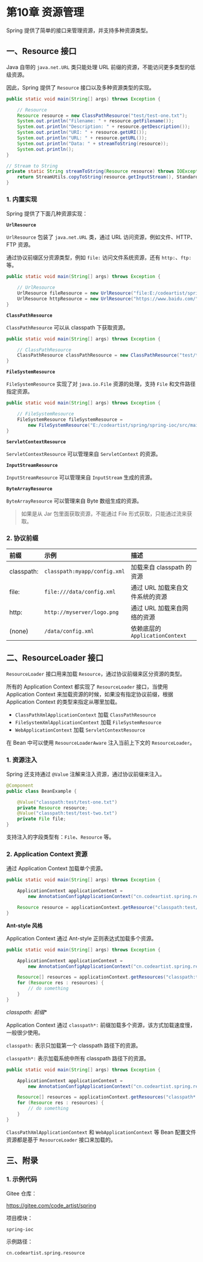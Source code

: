 # 第10章 资源管理

Spring 提供了简单的接口来管理资源，并支持多种资源类型。

## 一、Resource 接口

Java 自带的 `java.net.URL` 类只能处理 URL 前缀的资源，不能访问更多类型的低级资源。

因此，Spring 提供了 `Resource` 接口以及多种资源类型的实现。

```java
public static void main(String[] args) throws Exception {

    // Resource
    Resource resource = new ClassPathResource("test/test-one.txt");
    System.out.println("Filename: " + resource.getFilename());
    System.out.println("Description: " + resource.getDescription());
    System.out.println("URI: " + resource.getURI());
    System.out.println("URL: " + resource.getURL());
    System.out.println("Data: " + streamToString(resource));
    System.out.println();
}

// Stream to String
private static String streamToString(Resource resource) throws IOException {
    return StreamUtils.copyToString(resource.getInputStream(), StandardCharsets.UTF_8);
}
```

### 1. 内置实现

Spring 提供了下面几种资源实现：

**`UrlResource`**

`UrlResource` 包装了 `java.net.URL` 类，通过 URL 访问资源，例如文件、HTTP、FTP 资源。

通过协议前缀区分资源类型，例如 `file:` 访问文件系统资源，还有 `http:`、`ftp:` 等。

```java
public static void main(String[] args) throws Exception {

    // UrlResource
    UrlResource fileResource = new UrlResource("file:E:/codeartist/spring/spring-ioc/src/main/resources/test/test-one.txt");
    UrlResource httpResource = new UrlResource("https://www.baidu.com/");
}
```

**`ClassPathResource`**

`ClassPathResource` 可以从 classpath 下获取资源。

```java
public static void main(String[] args) throws Exception {

    // ClassPathResource
    ClassPathResource classPathResource = new ClassPathResource("test/test-one.txt");
}
```

**`FileSystemResource`**

`FileSystemResource` 实现了对 `java.io.File` 资源的处理，支持 `File` 和文件路径指定资源。

```java
public static void main(String[] args) throws Exception {

    // FileSystemResource
    FileSystemResource fileSystemResource =
        new FileSystemResource("E:/codeartist/spring/spring-ioc/src/main/resources/test/test-two.txt");
}
```

**`ServletContextResource`**

`ServletContextResource` 可以管理来自 `ServletContext` 的资源。

**`InputStreamResource`**

`InputStreamResource` 可以管理来自 `InputStream` 生成的资源。

**`ByteArrayResource`**

`ByteArrayResource` 可以管理来自 Byte 数组生成的资源。

> 如果是从 Jar 包里面获取资源，不能通过 File 形式获取，只能通过流来获取。

### 2. 协议前缀

| 前缀       | 示例                         | 描述                            |
| :--------- | :--------------------------- | :------------------------------ |
| classpath: | `classpath:myapp/config.xml` | 加载来自 classpath 的资源       |
| file:      | `file:///data/config.xml`    | 通过 URL 加载来自文件系统的资源 |
| http:      | `http://myserver/logo.png`   | 通过 URL 加载来自网络的资源     |
| (none)     | `/data/config.xml`           | 依赖底层的 `ApplicationContext` |

## 二、ResourceLoader 接口

`ResourceLoader` 接口用来加载 `Resource`，通过协议前缀来区分资源的类型。

所有的 Application Context 都实现了 `ResourceLoader` 接口，当使用 Application Context 来加载资源的时候，如果没有指定协议前缀，根据 Application Context 的类型来指定从哪里加载。

- `ClassPathXmlApplicationContext` 加载 `ClassPathResource`
- `FileSystemXmlApplicationContext` 加载 `FileSystemResource`
- `WebApplicationContext` 加载 `ServletContextResource`

在 Bean 中可以使用 `ResourceLoaderAware` 注入当前上下文的 `ResourceLoader`。

### 1. 资源注入

Spring 还支持通过 `@Value` 注解来注入资源，通过协议前缀来注入。

```java
@Component
public class BeanExample {

    @Value("classpath:test/test-one.txt")
    private Resource resource;
    @Value("classpath:test/test-two.txt")
    private File file;
}
```

支持注入的字段类型有：`File`、`Resource` 等。

### 2. Application Context 资源

通过 Application Context 加载单个资源。

```java
public static void main(String[] args) throws Exception {

    ApplicationContext applicationContext =
        new AnnotationConfigApplicationContext("cn.codeartist.spring.resource");

    Resource resource = applicationContext.getResource("classpath:test/test-one.txt");
}
```

**Ant-style 风格**

Application Context 通过 Ant-style 正则表达式加载多个资源。

```java
public static void main(String[] args) throws Exception {

    ApplicationContext applicationContext =
        new AnnotationConfigApplicationContext("cn.codeartist.spring.resource");

    Resource[] resources = applicationContext.getResources("classpath:test/test-*.txt");
    for (Resource res : resources) {
        // do something
    }
}
```

**classpath*: 前缀**

Application Context 通过 `classpath*:`  前缀加载多个资源，该方式加载速度慢，一般很少使用。

`classpath:` 表示只加载第一个 classpath 路径下的资源。

`classpath*:` 表示加载系统中所有 classpath 路径下的资源。

```java
public static void main(String[] args) throws Exception {

    ApplicationContext applicationContext =
        new AnnotationConfigApplicationContext("cn.codeartist.spring.resource");

    Resource[] resources = applicationContext.getResources("classpath*:**/test-one.txt");
    for (Resource res : resources) {
        // do something
    }
}
```

`ClassPathXmlApplicationContext` 和 `WebApplicationContext` 等 Bean 配置文件资源都是基于 `ResourceLoader` 接口来加载的。

## 三、附录

### 1. 示例代码

Gitee 仓库：

https://gitee.com/code_artist/spring

项目模块：

`spring-ioc`

示例路径：

`cn.codeartist.spring.resource`

